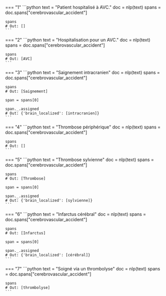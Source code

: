 === "1"
    ```python
    text = "Patient hospitalisé à AVC."
    doc = nlp(text)
    spans = doc.spans["cerebrovascular_accident"]

    spans
    # Out: []
    ```



=== "2"
    ```python
    text = "Hospitalisation pour un AVC."
    doc = nlp(text)
    spans = doc.spans["cerebrovascular_accident"]

    spans
    # Out: [AVC]
    ```



=== "3"
    ```python
    text = "Saignement intracranien"
    doc = nlp(text)
    spans = doc.spans["cerebrovascular_accident"]

    spans
    # Out: [Saignement]

    span = spans[0]

    span._.assigned
    # Out: {'brain_localized': [intracranien]}
    ```



=== "4"
    ```python
    text = "Thrombose périphérique"
    doc = nlp(text)
    spans = doc.spans["cerebrovascular_accident"]

    spans
    # Out: []
    ```



=== "5"
    ```python
    text = "Thrombose sylvienne"
    doc = nlp(text)
    spans = doc.spans["cerebrovascular_accident"]

    spans
    # Out: [Thrombose]

    span = spans[0]

    span._.assigned
    # Out: {'brain_localized': [sylvienne]}
    ```



=== "6"
    ```python
    text = "Infarctus cérébral"
    doc = nlp(text)
    spans = doc.spans["cerebrovascular_accident"]

    spans
    # Out: [Infarctus]

    span = spans[0]

    span._.assigned
    # Out: {'brain_localized': [cérébral]}
    ```



=== "7"
    ```python
    text = "Soigné via un thrombolyse"
    doc = nlp(text)
    spans = doc.spans["cerebrovascular_accident"]

    spans
    # Out: [thrombolyse]
    ```
